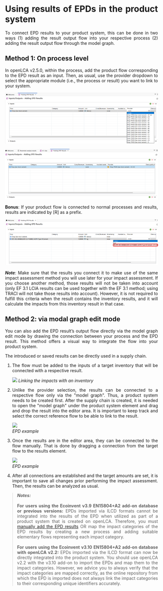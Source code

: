 <div style='text-align: justify;'>

# Using results of EPDs in the product system

To connect EPD results to your product system, this can be done in two ways (1) adding the result output flow into your respective process (2) adding the result output flow through the model graph.

## Method 1: On process level

In openLCA v2.5.0, within the process, add the product flow corresponding to the EPD result as an input.
Then, as usual, use the provider dropdown to select the appropriate module (i.e., the process or result) you want to link to your system.

![](../media/epd_res_in_prod_sys_1.png)

![](../media/epd_res_in_prod_sys_2.png)

**Bonus**: If your product flow is connected to normal processes and results, results are indicated by [R] as a prefix. 

![](../media/epd_res_in_prod_sys_3.png)

_**Note**_: Make sure that the results you connect it to make use of the same impact assessment method you will use later for your impact assessment. If you choose another method, those results will not be taken into account (only EF 3.1 LCIA results can be used together with the EF 3.1 method; using TRACI will not take those results into account). However, it is not required to fulfill this criteria when the result contains the inventory results, and it will calculate the impacts from this inventory result in that case.

## Method 2: via modal graph edit mode

You can also add the EPD result’s output flow directly via the model graph edit mode by drawing the connection between your process and the EPD result. This method offers a visual way to integrate the flow into your product system.

The introduced or saved results can be directly used in a supply chain.

1.	The flow must be added to the inputs of a target inventory that will be connected with a respective result.

    ![](../media/epd_impacts_inventory.png)
    _Linking the impacts with an inventory_

2.	Unlike the provider selection, the results can be connected to a respective flow only via the "model graph". 
Thus, a product system needs to be created first. After the supply chain is created, it is needed to open the "model graph" 
under the product system element and drag and drop the result into the editor area. It is important to keep 
track and select the correct reference flow to be able to link to the result. 

    ![](../media/epd_example_2.png)
    <br>_EPD example_

3.	Once the results are in the editor area, they can be connected to the flow manually. That is done by dragging a connection from the 
target flow to the results element.

    ![](../media/epd_example_3.png)
    <br>_EPD example_

4.	After all connections are established and the target amounts are set, it is important to save all changes prior performing the impact assessment. Then, the results can be analyzed as usual.


>_**Notes:**_ 
<br><br>**For users using the Ecoinvent v3.9 EN15804+A2 add-on database or previous versions:** EPDs imported via ILCD formats cannot be integrated into the results of the EPD when utilized as part of a product system that is created on openLCA. Therefore, you must [manually add the EPD results](./adding_results_3rd_sources.md#adding-epds-manually) OR map the impact categories of the EPD results by creating a new process and adding suitable elementary flows representing each impact category. 
<br><br>**For users using the Ecoinvent v3.10 EN15804+A2 add-on database with openLCA v2.2:** EPDs imported via the ILCD format can now be directly integrated into the product system. You should use openLCA v2.2 with the v3.10 add-on to import the EPDs and map them to the impact categories. However, we advice you to always verify that the impact categories are mapped correctly, as the online repository from which the EPD is imported does not always link the impact categories to their corresponding unique identifiers accurately.

</div>
